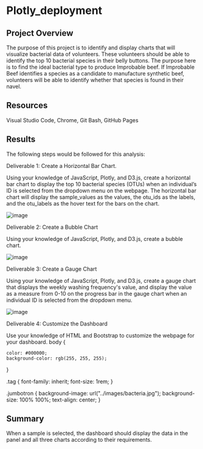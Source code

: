 # Plotly_deployment

## Project Overview


The purpose of this project is to identify and display charts that will visualize bacterial data of volunteers. These volunteers should be able to identify the top 10 bacterial species in their belly buttons. The purpose here is to find the ideal bacterial type to produce Improbable beef. If Improbable Beef identifies a species as a candidate to manufacture synthetic beef, volunteers will be able to identify whether that species is found in their navel.


## Resources

Visual Studio Code, Chrome, Git Bash, GitHub Pages

## Results


The following steps would be followed for this analysis:

Deliverable 1: Create a Horizontal Bar Chart.

Using your knowledge of JavaScript, Plotly, and D3.js, create a horizontal bar chart to display the top 10 bacterial species (OTUs) when an individual’s ID is selected from the dropdown menu on the webpage. The horizontal bar chart will display the sample_values as the values, the otu_ids as the labels, and the otu_labels as the hover text for the bars on the chart.


 
![image](https://user-images.githubusercontent.com/96086671/174333151-60a7e506-3038-41ef-bbde-968b79f00317.png)



Deliverable 2: Create a Bubble Chart

Using your knowledge of JavaScript, Plotly, and D3.js, create a bubble chart.



![image](https://user-images.githubusercontent.com/96086671/174333286-e47b1932-da2c-4375-94e7-a637c1d54977.png)

 

Deliverable 3: Create a Gauge Chart

Using your knowledge of JavaScript, Plotly, and D3.js, create a gauge chart that displays the weekly washing frequency's value, and display the value as a measure from 0-10 on the progress bar in the gauge chart when an individual ID is selected from the dropdown menu.



![image](https://user-images.githubusercontent.com/96086671/174333493-c1c54dbf-bead-4fd6-a09f-d2a83756b642.png)


 
Deliverable 4: Customize the Dashboard

Use your knowledge of HTML and Bootstrap to customize the webpage for your dashboard.
body {

    color: #000000;
    background-color: rgb(255, 255, 255);
  }
 
 .tag {
     font-family: inherit; 
     font-size: 1rem;
    }  

.jumbotron {
    background-image: url("../images/bacteria.jpg");
    background-size: 100% 100%;
    text-align: center;
  }
  
  
## Summary

When a sample is selected, the dashboard should display the data in the panel and all three charts according to their requirements.
